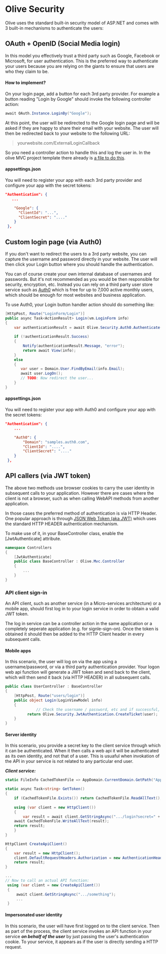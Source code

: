 # Olive Security

Olive uses the standard built-in security model of ASP.NET and comes with 3 built-in mechanisms to authenticate the users:

## OAuth + OpenID (Social Media login)
In this model you effectively trust a third party such as Google, Facebook or Microsoft, for user authentication.
This is the preferred way to authenticate your users because you are relying on the giants to ensure that users are who they claim to be.

#### How to implement?
On your login page, add a button for each 3rd party provider.
For example a button reading "Login by Google" should invoke the following controller action:
```csharp
await OAuth.Instance.LoginBy("Google");
```
At this point, the user will be redirected to the Google login page and will be asked if they are happy to share their email with your website.
The user will then be redirected back to your website to the following URL:
>yourwebsite.com/ExternalLoginCallback

So you need a controller action to handle this and log the user in.
In the olive MVC project template there already is [a file to do this](https://github.com/Geeksltd/Olive.MvcTemplate/blob/master/Template/Website/Controllers/OAuthController.cs).

#### appsettings.json 
You will need to register your app with each 3rd party provider and configure your app with the secret tokens:
```json
"Authentication": {
   ...

    "Google": {
      "ClientId": "...",
      "ClientSecret": "...."
    }
 },
 ```

## Custom login page (via Auth0)
If you don't want to redirect the users to a 3rd party website, you can capture the username and password directly in your website.
The user will then click your Login button where you should handle the authentication. 

You can of course create your own internal database of usernames and passwords. But it's not recommended as you would be then responsible for security, encryption, etc. Instead you can rely on a third party user store service such as [Auth0](https://auth0.com/) which is free for up to 7,000 active monthly users, which should be enough for most websites and business application. 

To use Auth0, your Login button handler action should do something like:
```csharp
[HttpPost, Route("LoginForm/Login")]
public async Task<ActionResult> Login(vm.LoginForm info)
{
    var authenticationResult = await Olive.Security.Auth0.Authenticate(info.Email, info.Password);
            
    if (!authenticationResult.Success)
    {
        Notify(authenticationResult.Message, "error");
        return await View(info);
    }
    else
    {
       var user = Domain.User.FindByEmail(info.Email);
       await user.LogOn();
       // TODO: Now redirect the user...
    }    
}
```

#### appsettings.json 
You will need to register your app with Auth0 and configure your app with the secret tokens:
```json
"Authentication": {
    ...

    "Auth0": {        
        "Domain": "samples.auth0.com",
        "ClientId": "....",
        "ClientSecret": "...."
    }
 },
 ```

## API callers (via JWT token)
The above two methods use browser cookies to carry the user identity in subsequent calls to your application. However there are cases where the client is not a browser, such as when calling WebAPI methods from another application.

In those cases the preferred method of authentication is via HTTP Header. One popular approach is through [JSON Web Token (aka JWT)](https://jwt.io/introduction/) which uses the standard HTTP HEADER authentication mechanism.

To make use of it, in your BaseController class, enable the \[JwtAuthenticate\] attribute.
```csharp
namespace Controllers
{
    [JwtAuthenticate]
    public class BaseController : Olive.Mvc.Controller
    {
        ...
    }
}
```
### API client sign-in
An API client, such as another service (in a Micro-services architecture) or a mobile app, should first log in to your login service in order to obtain a valid JWT token.

The log in service can be a controller action in the same application or a completely seperate application (e.g. for signle-sign-on). Once the token is obtained it should then be added to the HTTP Client header in every subsequent calls.

#### Mobile apps
In this scenario, the user will log on via the app using a username/password, or via a third party authentication provider.
Your logon web api function will generate a JWT token and send back to the client, which will then send it back (via HTTP HEADER) in all subsequent calls.

```csharp
public class UserController : BaseController
{
	[HttpPost, Route("users/login")]
	public object Login(LoginViewModel info)
	{
              // Check the username / password, etc and if successful, then:
	      return Olive.Security.JwtAuthentication.CreateTicket(user);
	}
}
````

#### Server identity
In this scenario, you provide a secret key to the client service through which it can be authenticated. When it then calls a web api it will be authenticated as its own identity, and not that of a user. This is usuaful when invokation of the API in your service is not related to any particular end user.

***Client service:***
```csharp
static FileInfo CachedTokenFile => AppDomain.CurrentDomain.GetPath("App_Data\\Temp\\...txt").AsFile();

static async Task<string> GetToken()
{
    if (CachedTokenFile.Exists()) return CachedTokenFile.ReadAllText();
    
    using (var client = new HttpClient())
    {
        var result = await client.GetStringAsync(".../login?secret=" + Config.Get("ApiSecret"));
	await CachedTokenFile.WriteAllText(result);
	return result;
    }    
}

HttpClient CreateApiClient()
{
    var result = new HttpClient();
    client.DefaultRequestHeaders.Authorization = new AuthenticationHeaderValue("Bearer", GetToken());
    return result;
}

...
// Now to call an actual API function:
 using (var client = new CreateApiClient())
 {
     await client.GetStringAsync(".../something");
     ...
 }

````


#### Impersonated user identity
In this scenario, the user will have first logged on to the client service. Then as part of the process, the client service invokes an API function in your service ***on behalf of the user*** by just passing the user's authentication cookie.
To your service, it appears as if the user is directly sending a HTTP request.
